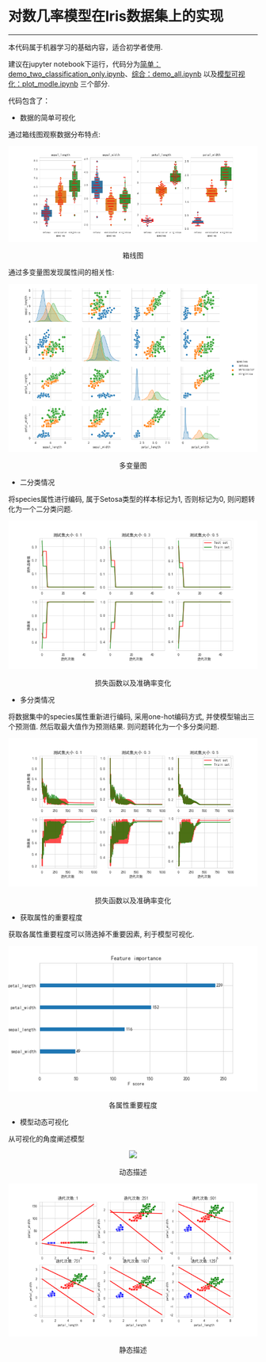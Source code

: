 # 对数几率模型在Iris数据集上的实现
---
本代码属于机器学习的基础内容，适合初学者使用.

建议在jupyter notebook下运行，代码分为[简单：demo_two_classification_only.ipynb](https://github.com/zasle/Iris_logistic_classify/blob/master/demo_two_classification_only.ipynb)、[综合：demo_all.ipynb](https://github.com/zasle/Iris_logistic_classify/blob/master/demo_all.ipynb) 以及[模型可视化：plot_modle.ipynb](https://github.com/zasle/Iris_logistic_classify/blob/master/plot_modle.ipynb) 三个部分.

代码包含了：

- 数据的简单可视化

 通过箱线图观察数据分布特点:
<div align="center">
  <img src="img/01.png"  />
  <p>箱线图</p>
</div>

 通过多变量图发现属性间的相关性:

<div align="center">
  <img src="img/02.png"  />
  <p>多变量图</p>
</div>

- 二分类情况

 将species属性进行编码, 属于Setosa类型的样本标记为1, 否则标记为0, 则问题转化为一个二分类问题.
 
<div align="center">
  <img src="img/03.png"  />
  <p>损失函数以及准确率变化</p>
</div>

- 多分类情况

 将数据集中的species属性重新进行编码, 采用one-hot编码方式, 并使模型输出三个预测值. 然后取最大值作为预测结果. 则问题转化为一个多分类问题.
 

<div align="center">
  <img src="img/04.png"  />
  <p>损失函数以及准确率变化</p>
</div>

- 获取属性的重要程度

 获取各属性重要程度可以筛选掉不重要因素, 利于模型可视化.
<div align="center">
  <img src="img/05.png"  />
  <p>各属性重要程度</p>
</div>

- 模型动态可视化

 从可视化的角度阐述模型
 <div align="center">
  <img src="img/demo.gif"  />
  <p>动态描述</p>
</div>



<div align="center">
  <img src="img/06.png"  />
  <p>静态描述</p>
</div>
